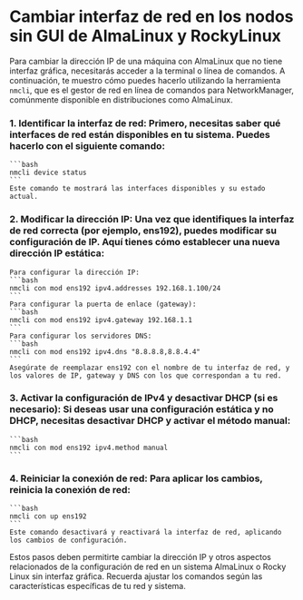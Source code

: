 # Cambiar interfaz de red en los nodos sin GUI de AlmaLinux y RockyLinux

Para cambiar la dirección IP de una máquina con AlmaLinux que no tiene interfaz gráfica, necesitarás acceder a la terminal o línea de comandos. A continuación, te muestro cómo puedes hacerlo utilizando la herramienta `nmcli`, que es el gestor de red en línea de comandos para NetworkManager, comúnmente disponible en distribuciones como AlmaLinux.

### 1. Identificar la interfaz de red: Primero, necesitas saber qué interfaces de red están disponibles en tu sistema. Puedes hacerlo con el siguiente comando:
    ```bash
    nmcli device status 
    ```
    Este comando te mostrará las interfaces disponibles y su estado actual.

### 2. Modificar la dirección IP: Una vez que identifiques la interfaz de red correcta (por ejemplo, ens192), puedes modificar su configuración de IP. Aquí tienes cómo establecer una nueva dirección IP estática:
    Para configurar la dirección IP:
    ```bash
    nmcli con mod ens192 ipv4.addresses 192.168.1.100/24 
    ```
    Para configurar la puerta de enlace (gateway):
    ```bash
    nmcli con mod ens192 ipv4.gateway 192.168.1.1 
    ```
    Para configurar los servidores DNS:
    ```bash
    nmcli con mod ens192 ipv4.dns "8.8.8.8,8.8.4.4" 
    ```
    Asegúrate de reemplazar ens192 con el nombre de tu interfaz de red, y los valores de IP, gateway y DNS con los que correspondan a tu red.

### 3. Activar la configuración de IPv4 y desactivar DHCP (si es necesario): Si deseas usar una configuración estática y no DHCP, necesitas desactivar DHCP y activar el método manual:
    ```bash
    nmcli con mod ens192 ipv4.method manual 
    ```

### 4. Reiniciar la conexión de red: Para aplicar los cambios, reinicia la conexión de red:
    ```bash
    nmcli con up ens192
    ```
    Este comando desactivará y reactivará la interfaz de red, aplicando los cambios de configuración.

Estos pasos deben permitirte cambiar la dirección IP y otros aspectos relacionados de la configuración de red en un sistema AlmaLinux o Rocky Linux sin interfaz gráfica. Recuerda ajustar los comandos según las características específicas de tu red y sistema.
